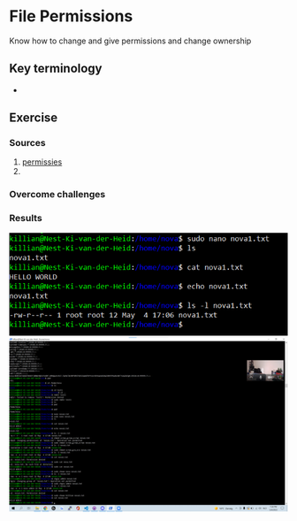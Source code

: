 # File Permissions
Know how to change and give permissions and change ownership

## Key terminology
 - 
 


## Exercise
### Sources
1. [permissies](https://phoenixnap.com/kb/linux-file-permissions)
2. 



### Overcome challenges



### Results
![SS](../../00_includes/LNX-05/fileperms.png)
![SS](../../00_includes/LNX-05/changeowner.png)